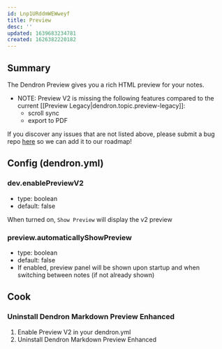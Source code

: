 ```yaml
---
id: Lnp1URddmWEWweyf
title: Preview
desc: ''
updated: 1639683234781
created: 1626382220182
---
```


## Summary

The Dendron Preview gives you a rich HTML preview for your notes. 

- NOTE: Preview V2 is missing the following features compared to the current [[Preview Legacy|dendron.topic.preview-legacy]]:
  - scroll sync
  - export to PDF

If you discover any issues that are not listed above, please submit a bug repo [here](https://github.com/dendronhq/dendron/issues/new?assignees=&labels=&template=bug_report.md&title=) so we can add it to our roadmap!

## Config (dendron.yml)

### dev.enablePreviewV2
- type: boolean
- default: false

When turned on, `Show Preview` will display the v2 preview 

### preview.automaticallyShowPreview
- type: boolean
- default: false
- If enabled, preview panel will be shown upon startup and when switching between notes (if not already shown)

## Cook

### Uninstall Dendron Markdown Preview Enhanced
1. Enable Preview V2 in your dendron.yml 
2. Uninstall Dendron Markdown Preview Enhanced
